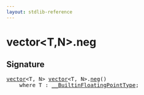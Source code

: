 ```yaml
---
layout: stdlib-reference
---
```


# vector\<T,N\>\.neg

## Signature 

<pre>
<a href="/stdlib-reference/types/vector/index" class="code_type">vector</a>&lt;T, N&gt; <a href="/stdlib-reference/types/vector/index" class="code_type">vector</a>&lt;T, N&gt;.<a href="/stdlib-reference/types/vector/neg">neg</a>()
    <span class='code_keyword'>where</span> T : <a href="/stdlib-reference/interfaces/BuiltinFloatingPointType/index" class="code_type">__BuiltinFloatingPointType</a>;

</pre>

